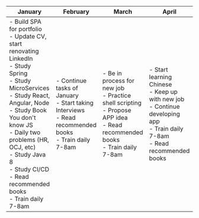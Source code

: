 | January                                                                                                                                                                                                                                                                                                        | February                                                                                                    | March                                                                                                                              | April                                                                                                                              |
|----------------------------------------------------------------------------------------------------------------------------------------------------------------------------------------------------------------------------------------------------------------------------------------------------------------|-------------------------------------------------------------------------------------------------------------|------------------------------------------------------------------------------------------------------------------------------------|------------------------------------------------------------------------------------------------------------------------------------|
| - Build SPA for portfolio<br>- Update CV, start renovating LinkedIn<br>- Study Spring<br>- Study MicroServices<br>- Study React, Angular, Node<br>- Study Book You don't know JS<br>- Daily two problems (HR, OCJ, etc)<br>- Study Java 8<br>- Study CI/CD<br>- Read recommended books <br>- Train daily 7-8am | - Continue tasks of January<br>- Start taking Interviews<br>- Read recommended books<br>- Train daily 7-8am | - Be in process for new job<br>- Practice shell scripting<br>- Propose APP idea<br>- Read recommended books<br>- Train daily 7-8am | - Start learning Chinese<br>- Keep up with new job<br>- Continue developing app<br>- Train daily 7-8am<br>- Read recommended books |